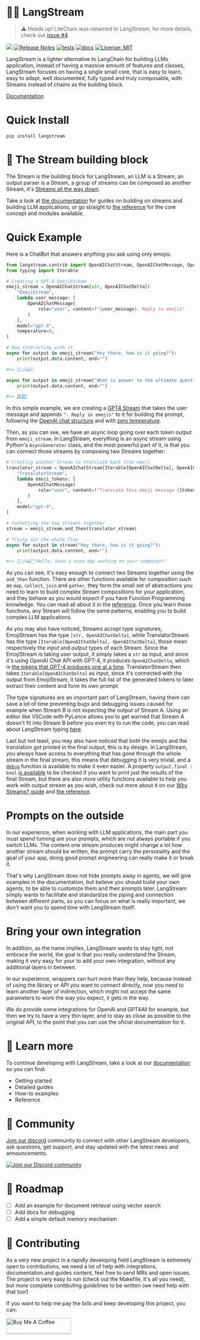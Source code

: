# 🪽🔗 LangStream

> ⚠️ Heads up! LiteChain was renamed to LangStream, for more details, check out [issue #4](https://github.com/rogeriochaves/langstream/issues/4)

[![](https://dcbadge.vercel.app/api/server/48ZM5KkKgw?style=flat)](https://discord.gg/48ZM5KkKgw)
[![Release Notes](https://img.shields.io/github/release/rogeriochaves/langstream)](https://pypi.org/project/langstream/)
[![tests](https://github.com/rogeriochaves/langstream/actions/workflows/run_tests.yml/badge.svg)](https://github.com/rogeriochaves/langstream/actions/workflows/run_tests.yml)
[![docs](https://github.com/rogeriochaves/langstream/actions/workflows/publish_docs.yml/badge.svg)](https://github.com/rogeriochaves/langstream/actions/workflows/publish_docs.yml)
[![License: MIT](https://img.shields.io/badge/License-MIT-yellow.svg)](https://github.com/rogeriochaves/langstream/blob/main/LICENSE)

LangStream is a lighter alternative to LangChain for building LLMs application, instead of having a massive amount of features and classes, LangStream focuses on having a single small core, that is easy to learn, easy to adapt, well documented, fully typed and truly composable, with Streams instead of chains as the building block.

[Documentation](https://rogeriochaves.github.io/langstream)

# Quick Install

```
pip install langstream
```

# 🔗 The Stream building block

The Stream is the building block for LangStream, an LLM is a Stream, an output parser is a Stream, a group of streams can be composed as another Stream, it's [Streams all the way down](https://en.wikipedia.org/wiki/Turtles_all_the_way_down).

Take a look at [the documentation](https://rogeriochaves.github.io/langstream) for guides on building on streams and building LLM applications, or go straight to [the reference](https://rogeriochaves.github.io/langstream/reference/langstream/index.html#stream) for the core concept and modules available.

# Quick Example

Here is a ChatBot that answers anything you ask using only emojis:

```python
from langstream.contrib import OpenAIChatStream, OpenAIChatMessage, OpenAIChatDelta
from typing import Iterable

# Creating a GPT-4 EmojiStream
emoji_stream = OpenAIChatStream[str, OpenAIChatDelta](
    "EmojiStream",
    lambda user_message: [
        OpenAIChatMessage(
            role="user", content=f"{user_message}. Reply in emojis"
        )
    ],
    model="gpt-4",
    temperature=0,
)

# Now interacting with it
async for output in emoji_stream("Hey there, how is it going?"):
    print(output.data.content, end="")

#=> 👋😊👍💻🌞

async for output in emoji_stream("What is answer to the ultimate question of life, the universe, and everything?"):
    print(output.data.content, end="")

#=> 4️⃣2️⃣
```

In this simple example, we are creating a [GPT4 Stream](https://rogeriochaves.github.io/langstream/reference/langstream/contrib/index.html#langstream.contrib.OpenAIChatStream) that takes the user message and appends `". Reply in emojis"` to it for building the prompt, following the [OpenAI chat structure](https://rogeriochaves.github.io/langstream/reference/langstream/contrib/index.html#langstream.contrib.OpenAIChatMessage) and with [zero temperature](https://rogeriochaves.github.io/langstream/docs/llms/zero_temperature).

Then, as you can see, we have an async loop going over each token output from `emoji_stream`. In LangStream, everything is an async stream using Python's `AsyncGenerator` class, and the most powerful part of it, is that you can connect those streams by composing two Streams together:

```python
# Creating another Stream to translate back from emoji
translator_stream = OpenAIChatStream[Iterable[OpenAIChatDelta], OpenAIChatDelta](
    "TranslatorStream",
    lambda emoji_tokens: [
        OpenAIChatMessage(
            role="user", content=f"Translate this emoji message {[token.content for token in emoji_tokens]} to plain english"
        )
    ],
    model="gpt-4",
)

# Connecting the two Streams together
stream = emoji_stream.and_then(translator_stream)

# Trying out the whole flow
async for output in stream("Hey there, how is it going?"):
    print(output.data.content, end="")

#=> 👋😊👍💻🌞"Hello, have a nice day working on your computer!"
```

As you can see, it's easy enough to connect two Streams together using the `and_then` function. There are other functions available for composition such as `map`, `collect`, `join` and `gather`, they form the small set of abstractions you need to learn to build complex Stream compositions for your application, and they behave as you would expect if you have Function Programming knowledge. You can read all about it in the [reference](https://rogeriochaves.github.io/langstream/reference/langstream/index.html). Once you learn those functions, any Stream will follow the same patterns, enabling you to build complex LLM applications.

As you may also have noticed, Streams accept type signatures, EmojiStream has the type `[str, OpenAIChatDelta]`, while TranslatorStream has the type `[Iterable[OpenAIChatDelta], OpenAIChatDelta]`, those mean respectively the *input* and *output* types of each Stream. Since the EmojiStream is taking user output, it simply takes a `str` as input, and since it's using OpenAI Chat API with GPT-4, it produces `OpenAIChatDelta`, which is [the tokens that GPT-4 produces one at a time](https://rogeriochaves.github.io/langstream/reference/langstream/contrib/index.html#langstream.contrib.OpenAIChatDelta). TranslatorStream then takes `Iterable[OpenAIChatDelta]` as input, since it's connected with the output from EmojiStream, it takes the full list of the generated tokens to later extract their content and form its own prompt.

The type signatures are an important part of LangStream, having them can save a lot of time preventing bugs and debugging issues caused for example when Stream B is not expecting the output of Stream A. Using an editor like VSCode with PyLance allows you to get warned that Stream A doesn't fit into Stream B before you even try to run the code, you can read about LangStream typing [here](https://rogeriochaves.github.io/langstream/docs/stream-basics/type_signatures).

Last but not least, you may also have noticed that both the emojis and the translation got printed in the final output, this is by design. In LangStream, you always have access to everything that has gone through the whole stream in the final stream, this means that debugging it is very trivial, and a [`debug`](https://rogeriochaves.github.io/langstream/reference/langstream/index.html#langstream.debug) function is available to make it even easier. A property `output.final : bool` [is available](https://rogeriochaves.github.io/langstream/reference/langstream/index.html#langstream.StreamOutput.final) to be checked if you want to print just the results of the final Stream, but there are also more utility functions available to help you work with output stream as you wish, check out more about it on our [Why Streams? guide](https://rogeriochaves.github.io/langstream/docs/stream-basics/why_streams) and [the reference](https://rogeriochaves.github.io/langstream/reference/langstream/index.html).

# Prompts on the outside

In our experience, when working with LLM applications, the main part you must spend tunning are your prompts, which are not always portable if you switch LLMs. The content one stream produces might change a lot how another stream should be written, the prompt carry the personality and the goal of your app, doing good prompt engineering can really make it or break it.

That's why LangStream does not hide prompts away in agents, we will give examples in the documentation, but believe you should build your own agents, to be able to customize them and their prompts later. LangStream simply wants to facilitate and standardize the piping and connection between different parts, so you can focus on what is really important, we don't want you to spend time with LangStream itself.

# Bring your own integration

In addition, as the name implies, LangStream wants to stay light, not embrace the world, the goal is that you really understand the Stream, making it very easy for your to add your own integration, without any additional layers in between.

In our experience, wrappers can hurt more than they help, because instead of using the library or API you want to connect directly, now you need to learn another layer of indirection, which might not accept the same parameters to work the way you expect, it gets in the way.

We do provide some integrations for OpenAI and GPT4All for example, but then we try to have a very thin layer, and to stay as close as possible to the original API, to the point that you can use the oficial documentation for it.

# 📖 Learn more

To continue developing with LangStream, take a look at our [documentation](https://rogeriochaves.github.io/langstream) so you can find:

- Getting started
- Detailed guides
- How-to examples
- Reference

# 👥 Community

[Join our discord](https://discord.gg/48ZM5KkKgw) community to connect with other LangStream developers, ask questions, get support, and stay updated with the latest news and announcements.

[![Join our Discord community](https://img.shields.io/badge/Join-Discord-7289DA.svg)](https://discord.gg/AmEMWmFG)

# 🚙 Roadmap

- [ ] Add an example for document retrieval using vector search
- [ ] Add docs for debugging
- [ ] Add a simple default memory mechanism

# 🙋 Contributing

As a very new project in a rapidly developing field LangStream is extremely open to contributions, we need a lot of help with integrations, documentation and guides content, feel free to send MRs and open issues. The project is very easy to run (check out the Makefile, it's all you need), but more complete contibuting guidelines to be written (we need help with that too!)

If you want to help me pay the bills and keep developing this project, you can:

<a href="https://www.buymeacoffee.com/rchaves" target="_blank"><img src="https://www.buymeacoffee.com/assets/img/custom_images/orange_img.png" alt="Buy Me A Coffee" style="height: 41px !important;width: 174px !important;box-shadow: 0px 3px 2px 0px rgba(190, 190, 190, 0.5) !important;-webkit-box-shadow: 0px 3px 2px 0px rgba(190, 190, 190, 0.5) !important;" ></a>